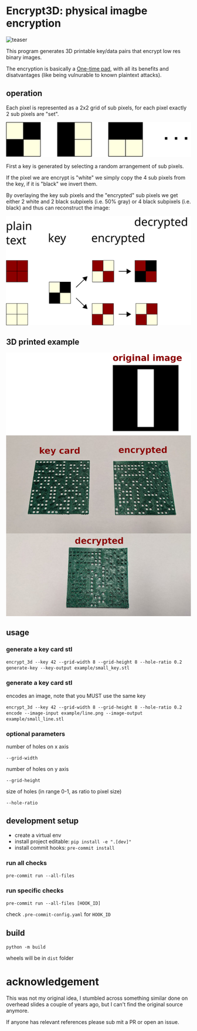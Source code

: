 # Encrypt3D: physical imagbe encryption
![teaser](docs/teaser.gif)

This program generates 3D printable key/data pairs that encrypt low res binary images.

The encryption is basically a [One-time pad](https://en.wikipedia.org/wiki/One-time_pad), with all its benefits and disatvantages (like being vulnurable to known plaintext attacks).

## operation
Each pixel is represented as a 2x2 grid of sub pixels, for each pixel exactly 2 sub pixels are "set".

![example subpixels](docs/random_subpixels.svg)

First a key is generated by selecting a random arrangement of sub pixels.

If the pixel we are encrypt is "white" we simply copy the 4 sub pixels from the key, if it is "black" we invert them.

By overlaying the key sub pixels and the "encrypted" sub pixels we get either 2 white and 2 black subpixels (i.e. 50% gray) or 4 black subpixels (i.e. black) and thus can reconstruct the image:

![encryption process](docs/encryption_process.svg)

## 3D printed example
![printed example](docs/printed_example.png)

## usage
### generate a key card stl
```
encrypt_3d --key 42 --grid-width 8 --grid-height 8 --hole-ratio 0.2 generate-key --key-output example/small_key.stl
```


### generate a key card stl
encodes an image, note that you MUST use the same key
```
encrypt_3d --key 42 --grid-width 8 --grid-height 8 --hole-ratio 0.2 encode --image-input example/line.png --image-output example/small_line.stl
```

### optional parameters
number of holes on x axis
```
--grid-width
```

number of holes on y axis
```
--grid-height
```

size of holes (in range 0-1, as ratio to pixel size)
```
--hole-ratio
```

## development setup

- create a virtual env
- install project editable: `pip install -e ".[dev]"`
- install commit hooks: `pre-commit install`

### run all checks
```
pre-commit run --all-files
```
### run specific checks
```
pre-commit run --all-files [HOOK_ID]
```

check `.pre-commit-config.yaml` for `HOOK_ID`

## build
```
python -m build
```
wheels will be in `dist` folder



# acknowledgement
This was not my original idea, I stumbled across something similar done on overhead slides a couple of years ago, but I can't find the original source anymore.

If anyone has relevant references please sub mit a PR or open an issue.
